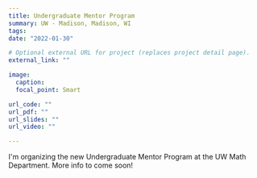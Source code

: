 ```yaml
---
title: Undergraduate Mentor Program
summary: UW - Madison, Madison, WI
tags:
date: "2022-01-30"

# Optional external URL for project (replaces project detail page).
external_link: ""

image:
  caption: 
  focal_point: Smart

url_code: ""
url_pdf: ""
url_slides: ""
url_video: ""

---
```


I'm organizing the new Undergraduate Mentor Program at the UW Math Department. More info to come soon!



